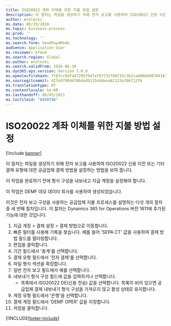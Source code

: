 ```yaml
---
title: ISO20022 계좌 이체를 위한 지불 방법 설정
description: 이 절차는 파일을 생성하기 위해 전자 보고를 사용하여 ISO20022 신용 이전 또는 기타 결제 유형에 대한 공급업체 결제 방법을 설정하는 방법을 보여 줍니다.
author: mrolecki
ms.date: 08/29/2018
ms.topic: business-process
ms.prod: ''
ms.technology: ''
ms.search.form: VendPaymMode
audience: Application User
ms.reviewer: kfend
ms.search.region: Global
ms.author: mrolecki
ms.search.validFrom: 2016-06-30
ms.dyn365.ops.version: Version 7.0.0
ms.openlocfilehash: 7f87cc0dfa47295f047ef97732f60733c362ca4066d9070418322b34934e3ce3
ms.sourcegitcommit: 42fe9790ddf0bdad911544deaa82123a396712fb
ms.translationtype: HT
ms.contentlocale: ko-KR
ms.lasthandoff: 08/05/2021
ms.locfileid: "8450796"
---
```

# <a name="set-up-method-of-payment-for-iso20022-credit-transfer"></a>ISO20022 계좌 이체를 위한 지불 방법 설정

[!include [banner](../../includes/banner.md)]

이 절차는 파일을 생성하기 위해 전자 보고를 사용하여 ISO20022 신용 이전 또는 기타 결제 유형에 대한 공급업체 결제 방법을 설정하는 방법을 보여 줍니다. 

이 작업을 완료하기 전에 형식 구성을 내보내고 지급 계정을 설정해야 합니다.

이 작업은 DEMF 데모 데이터 회사를 사용하여 생성되었습니다.

이것은 전자 보고 구성을 사용하는 공급업체 지불 프로세스를 설명하는 다섯 개의 절차 중 세 번째 절차입니다. 이 절차는 Dynamics 365 for Operations 버전 1611에 추가된 기능에 대한 것입니다.

1. 지급 계정 > 결제 설정 > 결제 방법으로 이동합니다.
2. 빠른 필터를 사용해 기록을 찾습니다. 예를 들어 'SEPA CT' 값을 사용하여 결제 방법 필드를 필터링합니다.
3. 편집을 클릭합니다.
4. 기간 필드에서 '총계'를 선택합니다.
5. 결제 유형 필드에서 '전자 결제'를 선택합니다.
6. 파일 형식 섹션을 확장합니다.
7. 일반 전자 보고 필드에서 예를 선택합니다.
8. 내보내기 형식 구성 필드에 값을 입력하거나 선택합니다.
    * 목록에서 ISO20022 DE(신용 전송) 값을 선택합니다. 목록이 비어 있으면 공급업체 결제 내보내기 형식 구성을 가져오지 않고 활성 상태로 유지합니다.  
9. 계정 유형 필드에서 '은행'을 선택합니다.
10. 결제 계정 필드에서 'DEMF OPER' 값을 지정합니다.
11. 저장을 클릭합니다.



[!INCLUDE[footer-include](../../../includes/footer-banner.md)]